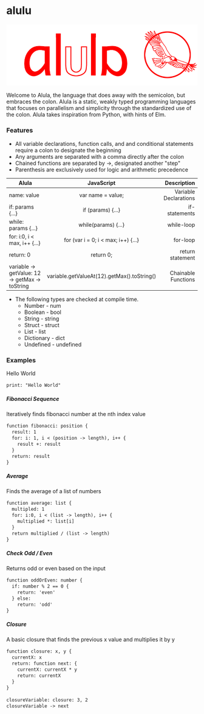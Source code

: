 # alulu

![alula logo](Alula.png)

Welcome to Alula, the language that does away with the semicolon, but embraces the colon. Alula is a static, weakly typed programming languages that focuses on parallelism and simplicity through the standardized use of the colon. Alula takes inspiration from Python, with hints of Elm.


### Features
* All variable declarations, function calls, and and conditional statements require a colon to designate the beginning
* Any arguments are separated with a comma directly after the colon
* Chained functions are separated by ->, designated another "step"
* Parenthesis are exclusively used for logic and arithmetic precedence

| Alula              | JavaScript         | Description   |
| ------------------ |:------------------:| ---------------:|
| name: value   | var name = value; | Variable Declarations|
| if: params {...} | if (params) {...}           | if-statements |
| while: params {...}| while(params) {...} | while-loop |
| for: i:0, i < max, i++ {...} | for (var i = 0; i < max; i++) {...} | for-loop |
| return: 0 | return 0; | return statement |
| variable -> getValue: 12 -> getMax -> toString | variable.getValueAt(12).getMax().toString() | Chainable Functions

* The following types are checked at compile time.
  * Number - num
  * Boolean - bool
  * String - string
  * Struct - struct
  * List - list
  * Dictionary - dict
  * Undefined - undefined

### Examples
Hello World
```
print: "Hello World"
```

##### Fibonacci Sequence
Iteratively finds fibonacci number at the nth index value
```
function fibonacci: position {
  result: 1
  for: i: 1, i < (position -> length), i++ {
    result +: result
  }
  return: result
}
```

##### Average
Finds the average of a list of numbers
```
function average: list {
  multipled: 1
  for: i:0, i < (list -> length), i++ {
    multiplied *: list[i]
  }
  return multiplied / (list -> length)
}
```

##### Check Odd / Even
Returns odd or even based on the input
```
function oddOrEven: number {
  if: number % 2 == 0 {
    return: 'even'
  } else:
    return: 'odd'
}
```

##### Closure
A basic closure that finds the previous x value and multiplies it by y
```
function closure: x, y {
  currentX: x
  return: function next: {
    currentX: currentX * y
    return: currentX
  }
}

closureVariable: closure: 3, 2    
closureVariable -> next
```
